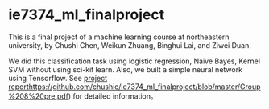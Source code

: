 # ie7374_ml_finalproject

This is a final project of a machine learning course at northeastern university, by Chushi Chen, Weikun Zhuang, Binghui Lai, and Ziwei Duan.

We did this classification task using logistic regression, Naive Bayes, Kernel SVM without using sci-kit learn. Also, we built a simple neural network using Tensorflow. See [project report](https://github.com/chushic/ie7374_ml_finalproject/blob/master/Group%208%20pre.pdf)https://github.com/chushic/ie7374_ml_finalproject/blob/master/Group%208%20pre.pdf) for detailed information。
